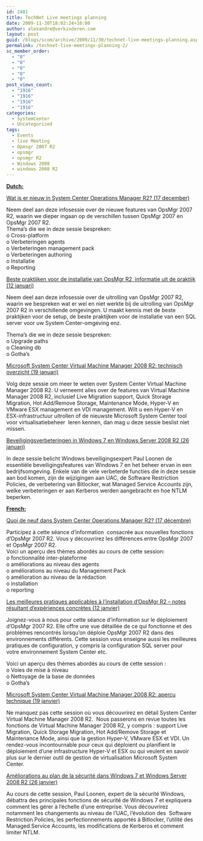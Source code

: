 ```yaml
---
id: 2401
title: TechNet Live meetings planning
date: 2009-11-30T18:02:24+10:00
author: alexandre@verkinderen.com
layout: post
guid: /blogs/scom/archive/2009/11/30/technet-live-meetings-planning.aspx
permalink: /technet-live-meetings-planning-2/
sc_member_order:
  - "0"
  - "0"
  - "0"
  - "0"
  - "0"
post_views_count:
  - "1916"
  - "1916"
  - "1916"
  - "1916"
categories:
  - SystemCenter
  - Uncategorized
tags:
  - Events
  - live Meeting
  - Opmsgr 2007 R2
  - opsmgr
  - opsmgr R2
  - Windows 2008
  - windows 2008 R2
---
```

**<u>Dutch:</u>**

[Wat is er nieuw in System Center Operations Manager R2? (17 december)](http://go.microsoft.com/?linkid=9695277)

Neem deel aan deze infosessie over de nieuwe features van OpsMgr 2007 R2, waarin we dieper ingaan op de verschillen tussen OpsMgr 2007 en OpsMgr 2007 R2.  
Thema’s die we in deze sessie bespreken:  
o Cross-platform  
o Verbeteringen agents  
o Verbeteringen management pack  
o Verbeteringen authoring  
o Installatie  
o Reporting

[Beste praktijken voor de installatie van OpsMgr R2, informatie uit de praktijk (12 januari)](http://go.microsoft.com/?linkid=9695279)

Neem deel aan deze infosessie over de uitrolling van OpsMgr 2007 R2, waarin we bespreken wat er wel en niet werkte bij de uitrolling van OpsMgr 2007 R2 in verschillende omgevingen. U maakt kennis met de beste praktijken voor de setup, de beste praktijken voor de installatie van een SQL server voor uw System Center-omgeving enz.

Thema’s die we in deze sessie bespreken:  
o Upgrade paths  
o Cleaning db  
o Gotha’s

[Microsoft System Center Virtual Machine Manager 2008 R2: technisch overzicht (19 januari)](http://go.microsoft.com/?linkid=9695281)

Volg deze sessie om meer te weten over System Center Virtual Machine Manager 2008 R2. U verneemt alles over de features van Virtual Machine Manager 2008 R2, inclusief Live Migration support, Quick Storage Migration, Hot Add/Remove Storage, Maintenance Mode, Hyper-V en VMware ESX management en VDI management. Wilt u een Hyper-V en ESX-infrastructuur uitrollen of de nieuwste Microsoft System Center tool voor virtualisatiebeheer&#160; leren kennen, dan mag u deze sessie beslist niet missen.

[Beveiligingsverbeteringen in Windows 7 en Windows Server 2008 R2 (26 januari)](http://go.microsoft.com/?linkid=9695283)

In deze sessie belicht Windows beveiligingsexpert Paul Loonen de essentiële beveiligingsfeatures van Windows 7 en het beheer ervan in een bedrijfsomgeving. Enkele van de vele verbeterde functies die in deze sessie aan bod komen, zijn de wijzigingen aan UAC, de Software Restriction Policies, de verbetering van Bitlocker, wat Managed Service Accounts zijn, welke verbeteringen er aan Kerberos werden aangebracht en hoe NTLM beperken.

**<u>French:</u>**

[Quoi de neuf dans System Center Operations Manager R2? (17 décembre)](http://go.microsoft.com/?linkid=9695278)

Participez à cette séance d’information&#160; consacrée aux nouvelles fonctions d’OpsMgr 2007 R2. Vous y découvrirez les différences entre OpsMgr 2007 et OpsMgr 2007 R2.  
Voici un aperçu des thèmes abordés au cours de cette session:  
o fonctionnalité inter-plateforme  
o améliorations au niveau des agents  
o améliorations au niveau du Management Pack  
o amélioration au niveau de la rédaction  
o installation  
o reporting

[Les meilleures pratiques applicables à l’installation d’OpsMgr R2 – notes résultant d’expériences concrètes (12 janvier)](http://go.microsoft.com/?linkid=9695280)

Joignez-vous à nous pour cette séance d’information sur le déploiement d’OpsMgr 2007 R2. Elle offre une vue détaillée de ce qui fonctionne et des problèmes rencontrés lorsqu’on déploie OpsMgr 2007 R2 dans des environnements différents. Cette session vous enseigne aussi les meilleures pratiques de configuration, y compris la configuration SQL server pour votre environnement System Center etc.

Voici un aperçu des thèmes abordés au cours de cette session :  
o Voies de mise à niveau  
o Nettoyage de la base de données  
o Gotha’s

[Microsoft System Center Virtual Machine Manager 2008 R2: aperçu technique (19 janvier)](http://go.microsoft.com/?linkid=9695282)

Ne manquez pas cette session où vous découvrirez en détail System Center Virtual Machine Manager 2008 R2.&#160; Nous passerons en revue toutes les fonctions de Virtual Machine Manager 2008 R2, y compris : support Live Migration, Quick Storage Migration, Hot Add/Remove Storage et Maintenance Mode, ainsi que la gestion Hyper-V, VMware ESX et VDI. Un rendez-vous incontournable pour ceux qui déploient ou planifient le déploiement d’une infrastructure Hyper-V et ESX ou qui veulent en savoir plus sur le dernier outil de gestion de virtualisation Microsoft System Center.

[Améliorations au plan de la sécurité dans Windows 7 et Windows Server 2008 R2 (26 janvier)](http://go.microsoft.com/?linkid=9695284)

Au cours de cette session, Paul Loonen, expert de la sécurité Windows, débattra des principales fonctions de sécurité de Windows 7 et expliquera comment les gérer à l’échelle d’une entreprise. Vous découvrirez notamment les changements au niveau de l’UAC, l’évolution des&#160; Software Restriction Policies, les perfectionnements apportés à Bitlocker, l’utilité des Managed Service Accounts, les modifications de Kerberos et comment limiter NTLM.